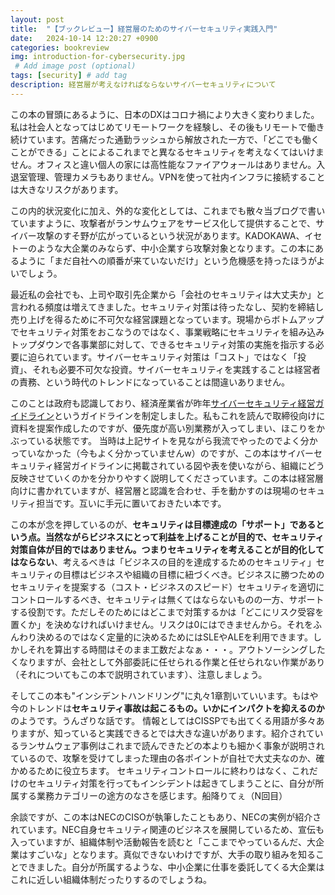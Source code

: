 ```yaml
---
layout: post
title:  "【ブックレビュー】経営層のためのサイバーセキュリティ実践入門"
date:   2024-10-14 12:20:27 +0900
categories: bookreview
img: introduction-for-cybersecurity.jpg
 # Add image post (optional)
tags: [security] # add tag
description: 経営層が考えなければならないサイバーセキュリティについて
---
```


この本の冒頭にあるように、日本のDXはコロナ禍により大きく変わりました。私は社会人となってはじめてリモートワークを経験し、その後もリモートで働き続けています。苦痛だった通勤ラッシュから解放された一方で、「どこでも働くことができる」ことによるこれまでと異なるセキュリティを考えなくてはいけません。オフィスと違い個人の家には高性能なファイアウォールはありません。入退室管理、管理カメラもありません。VPNを使って社内インフラに接続することは大きなリスクがあります。

この内的状況変化に加え、外的な変化としては、これまでも散々当ブログで書いていますように、攻撃者がランサムウェアをサービス化して提供することで、サイバー攻撃のすそ野が広がっているという状況があります。KADOKAWA、イセトーのような大企業のみならず、中小企業すら攻撃対象となります。この本にあるように「まだ自社への順番が来ていないだけ」という危機感を持ったほうがよいでしょう。

最近私の会社でも、上司や取引先企業から「会社のセキュリティは大丈夫か」と言われる頻度は増えてきました。セキュリティ対策は待ったなし、契約を締結し売り上げを得るために不可欠な経営課題となっています。現場からボトムアップでセキュリティ対策をおこなうのではなく、事業戦略にセキュリティを組み込みトップダウンで各事業部に対して、できるセキュリティ対策の実施を指示する必要に迫られています。サイバーセキュリティ対策は「コスト」ではなく「投資」、それも必要不可欠な投資。サイバーセキュリティを実践することは経営者の責務、という時代のトレンドになっていることは間違いありません。

このことは政府も認識しており、経済産業省が昨年[サイバーセキュリティ経営ガイドライン](https://www.meti.go.jp/policy/netsecurity/mng_guide.html)というガイドラインを制定しました。私もこれを読んで取締役向けに資料を提案作成したのですが、優先度が高い別業務が入ってしまい、ほこりをかぶっている状態です。
当時は上記サイトを見ながら我流でやったのでよく分かっていなかった（今もよく分かっていませんw）のですが、この本はサイバーセキュリティ経営ガイドラインに掲載されている図や表を使いながら、組織にどう反映させていくのかを分かりやすく説明してくださっています。この本は経営層向けに書かれていますが、経営層と認識を合わせ、手を動かすのは現場のセキュリティ担当です。互いに手元に置いておきたい本です。

この本が念を押しているのが、**セキュリティは目標達成の「サポート」**であるという点。当然ながらビジネスにとって利益を上げることが目的で、セキュリティ対策自体が目的ではありません。つまり**セキュリティを考えることが目的化してはならない**、考えるべきは「ビジネスの目的を達成するためのセキュリティ」セキュリティの目標はビジネスや組織の目標に紐づくべき。ビジネスに勝つためのセキュリティを提案する（コスト・ビジネスのスピード）セキュリティを適切にコントロールするべき、セキュリティは無くてはならないものの一方、サポートする役割です。ただしそのためにはどこまで対策するかは「どこにリスク受容を置くか」を決めなければいけません。リスクは0にはできませんから。それをふんわり決めるのではなく定量的に決めるためにはSLEやALEを利用できます。しかしそれを算出する時間はそのまま工数だよなぁ・・・。アウトソーシングしたくなりますが、会社として外部委託に任せられる作業と任せられない作業があり（それについてもこの本で説明されています）、注意しましょう。

そしてこの本も"インシデントハンドリング"に丸々1章割いていいます。もはや今のトレンドは**セキュリティ事故は起こるもの。いかにインパクトを抑えるのか**のようです。うんざりな話です。
情報としてはCISSPでも出てくる用語が多々ありますが、知っていると実践できるとでは大きな違いがあります。紹介されているランサムウェア事例はこれまで読んできたどの本よりも細かく事象が説明されているので、攻撃を受けてしまった理由の各ポイントが自社で大丈夫なのか、確かめるために役立ちます。
セキュリティコントロールに終わりはなく、これだけのセキュリティ対策を行ってもインシデントは起きてしまうことに、自分が所属する業務カテゴリーの途方のなさを感じます。船降りてぇ（N回目）

余談ですが、この本はNECのCISOが執筆したこともあり、NECの実例が紹介されています。NEC自身セキュリティ関連のビジネスを展開しているため、宣伝も入っていますが、組織体制や活動報告を読むと「ここまでやっているんだ、大企業はすごいな」となります。真似できないわけですが、大手の取り組みを知ることできました。自分が所属するような、中小企業に仕事を委託してくる大企業はこれに近しい組織体制だったりするのでしょうね。